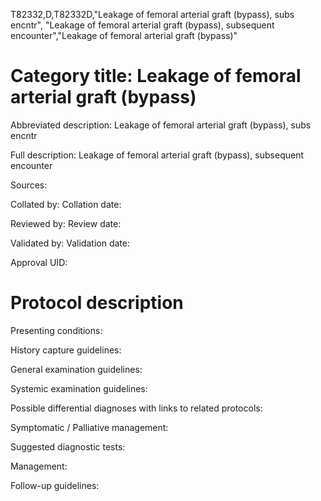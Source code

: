 T82332,D,T82332D,"Leakage of femoral arterial graft (bypass), subs encntr", "Leakage of femoral arterial graft (bypass), subsequent encounter","Leakage of femoral arterial graft (bypass)"
# Category title: Leakage of femoral arterial graft (bypass)

Abbreviated description: Leakage of femoral arterial graft (bypass), subs encntr

Full description: Leakage of femoral arterial graft (bypass), subsequent encounter

Sources:

Collated by:
Collation date:

Reviewed by:
Review date:

Validated by:
Validation date:

Approval UID:

# Protocol description

Presenting conditions:

History capture guidelines:

General examination guidelines:

Systemic examination guidelines:

Possible differential diagnoses with links to related protocols:

Symptomatic / Palliative management:

Suggested diagnostic tests:

Management:

Follow-up guidelines:
